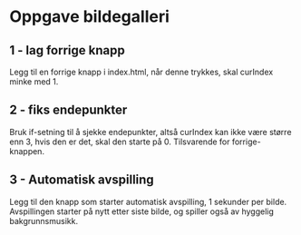# Oppgave bildegalleri

## 1 - lag forrige knapp
Legg til en forrige knapp i index.html, når denne trykkes, skal curIndex minke med 1.

## 2 - fiks endepunkter
Bruk if-setning til å sjekke endepunkter, altså curIndex kan ikke være større enn 3, hvis den er det, skal den starte på 0. Tilsvarende for forrige-knappen.

## 3 - Automatisk avspilling
Legg til den knapp som starter automatisk avspilling, 1 sekunder per bilde. Avspillingen starter på nytt etter siste bilde, og spiller også av hyggelig bakgrunnsmusikk.